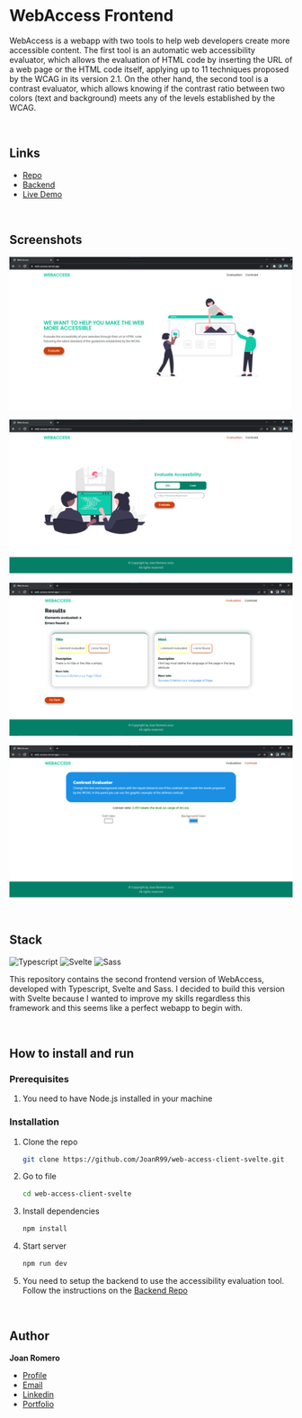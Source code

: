 # WebAccess Frontend

WebAccess is a webapp with two tools to help web developers create more accessible content. The first tool is an automatic web accessibility evaluator, which allows the evaluation of HTML code by inserting the URL of a web page or the HTML code itself, applying up to 11 techniques proposed by the WCAG in its version 2.1. On the other hand, the second tool is a contrast evaluator, which allows knowing if the contrast ratio between two colors (text and background) meets any of the levels established by the WCAG.

&nbsp;

## Links

- [Repo](https://github.com/JoanR99/web-access-client-svelte 'WebAccess Frontend repo')
- [Backend](https://github.com/JoanR99/web-access-server-fastapi 'WebAccess Backend repo')
- [Live Demo](https://web-access-client-svelte.vercel.app/ 'Live View')

&nbsp;

## Screenshots

![Home Page](/screenshots/web-access.png 'Home Page')

![Evaluation Page](/screenshots/wa-3.png 'Evaluation Page')

![Results Page](/screenshots/wa-4.png 'Results Page')

![Contrast Page](/screenshots/wa-5.png 'Contrast Page')

&nbsp;

## Stack

![Typescript] ![Svelte] ![Sass]

This repository contains the second frontend version of WebAccess, developed with Typescript, Svelte and Sass. I decided to build this version with Svelte because I wanted to improve my skills regardless this framework and this seems like a perfect webapp to begin with.

&nbsp;

## How to install and run

### Prerequisites

1. You need to have Node.js installed in your machine

### Installation

1. Clone the repo

   ```sh
   git clone https://github.com/JoanR99/web-access-client-svelte.git
   ```

2. Go to file

   ```sh
   cd web-access-client-svelte
   ```

3. Install dependencies

   ```sh
   npm install
   ```

4. Start server

   ```sh
   npm run dev
   ```

5. You need to setup the backend to use the accessibility evaluation tool. Follow the instructions on the [Backend Repo](https://github.com/JoanR99/web-access-server-fastapi 'WebAccess Backend repo')

   &nbsp;

## Author

**Joan Romero**

- [Profile](https://github.com/JoanR99 'Github Joan Romero')
- [Email](mailto:romerojoan1999@gmail.com?subject=Hi 'Hi!')
- [Linkedin](https://www.linkedin.com/in/joanr99/ 'Linkedin Joan Romero')
- [Portfolio](https://portfolio-joan-romero.vercel.app/ 'Portfolio Joan Romero')

[typescript]: https://img.shields.io/badge/typescript-%23007ACC.svg?style=for-the-badge&logo=typescript&logoColor=white
[svelte]: https://img.shields.io/badge/svelte-%23f1413d.svg?style=for-the-badge&logo=svelte&logoColor=white
[sass]: https://img.shields.io/badge/SASS-hotpink.svg?style=for-the-badge&logo=SASS&logoColor=white
